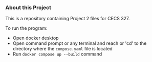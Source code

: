 ### About this Project
This is a repository containing Project 2 files for CECS 327.

To run the program:
- Open docker desktop
- Open command prompt or any terminal and reach or 'cd' to the directory where the `compose.yaml` file is located
- Run `docker compose up --build` command